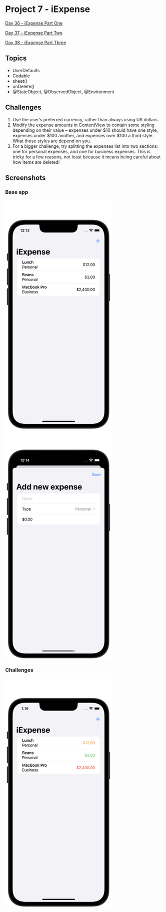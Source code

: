 #  Project 7 - iExpense

[Day 36 - iExpense Part One](https://www.hackingwithswift.com/100/swiftui/36)

[Day 37 - iExpense Part Two](https://www.hackingwithswift.com/100/swiftui/37)

[Day 38 - iExpense Part Three](https://www.hackingwithswift.com/100/swiftui/38)

## Topics

* UserDefaults
* Codable
* sheet()
* onDelete()
* @StateObject, @ObservedObject, @Environment

## Challenges

1. Use the user’s preferred currency, rather than always using US dollars.
2. Modify the expense amounts in ContentView to contain some styling depending on their value – expenses under $10 should have one style, expenses under $100 another, and expenses over $100 a third style. What those styles are depend on you.
3. For a bigger challenge, try splitting the expenses list into two sections: one for personal expenses, and one for business expenses. This is tricky for a few reasons, not least because it means being careful about how items are deleted!

## Screenshots

### Base app

<p float="left">
    <img src="screenshots/iexpense01.png" alt="iExpense Base Picture 1" width="341">
    <img src="screenshots/iexpense02.png" alt="iExpense Base Picture 2" width="341">
</p>

### Challenges

<p float="left">
    <img src="screenshots/iexpense-challenge01.png" alt="iExpense Challenge Picture 1" width="341">
</p>
